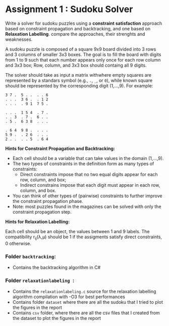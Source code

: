 # Assignment 1 : Sudoku Solver

Write a solver for sudoku puzzles using a **constraint satisfaction** approach based on constraint propagation and backtracking, and one based on **Relaxation Labelling**. compare the approaches, their strenghts and weaknesses.

A sudoku puzzle is composed of a square 9x9 board divided into 3 rows and 3 columns of smaller 3x3 boxes.
The goal is to fill the board with digits from 1 to 9 such that each number appears only once for each row column and 3x3 box;
Row, column, and 3x3 box should containg all 9 digits.

The solver should take as input a matrix withwhere empty squares are represented by a standars symbol (e.g., `.`, `_`, or `0`), while known square should be represented by the corresponding digit (1,...,9). For example:

```
3 7 .  5 . .  . . 6
. . .  3 6 .  . 1 2
. . .  . 9 1  7 5 .

. . .  1 5 4  . 7 .
. . 3  . 7 .  6 . .
. 5 .  6 3 8  . . .

. 6 4  9 8 .  . . .
5 9 .  . 2 6  . . .
2 . .  . . 5  . 6 4

```

**Hints for Constraint Propagation and Backtracking:**

- Each cell should be a variable that can take values in the domain (1,...,9).
- The two types of constraints in the definition form as many types of constraints:
    - Direct constraints impose that no two equal digits appear for each row, column, and box;
    - Indirect constrains impose that each digit must appear in each  row, column, and box.
- You can think of other types of (pairwise) constraints to further improve the constraint propagation phase.
- Note: most puzzles found in the magazines can be solved with only the constraint propagation step.

**Hints for Relaxation Labelling:**

Each cell should be an object, the values between 1 and 9 labels.
The compatibility r<sub>ij</sub>(&lambda;,&mu;) should be 1 if the assigments satisfy direct constraints, 0 otherwise.

### Folder  `backtracking`:
  - Contains the backtracking algorithm in C#

### Folder  `relaxationlabeling `:
  - Contains the  `relaxationlabeling.c` source for the relaxation labelling algorithm compilation with -O3 for best performances
  - Contains folder  `dataset` where there are all the sudoku that I tried to plot the figures in the report
  - Contains  `csv` folder, where there are all the csv files that I created from the dataset to plot the figures in the report

